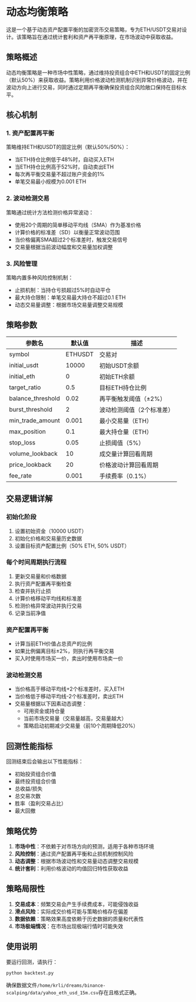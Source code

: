# 动态均衡策略

这是一个基于动态资产配置平衡的加密货币交易策略，专为ETH/USDT交易对设计。该策略旨在通过统计套利和资产再平衡原理，在市场波动中获取收益。

## 策略概述

动态均衡策略是一种市场中性策略，通过维持投资组合中ETH和USDT的固定比例（默认50%）来获取收益。策略利用价格波动检测机制识别异常价格波动，并在波动方向上进行交易，同时通过定期再平衡确保投资组合风险敞口保持在目标水平。

## 核心机制

### 1. 资产配置再平衡

策略维持ETH和USDT的固定比例（默认50%/50%）：

- 当ETH持仓比例低于48%时，自动买入ETH
- 当ETH持仓比例高于52%时，自动卖出ETH
- 每次再平衡交易量不超过账户资金的1%
- 单笔交易最小规模为0.001 ETH

### 2. 波动检测交易

策略通过统计方法检测价格异常波动：

- 使用20个周期的简单移动平均线（SMA）作为基准价格
- 计算价格的标准差（SD）以衡量正常波动范围
- 当价格偏离SMA超过2个标准差时，触发交易信号
- 交易量根据当前波动幅度和交易量加权调整

### 3. 风险管理

策略内置多种风险控制机制：

- 止损机制：当持仓亏损超过5%时自动平仓
- 最大持仓限制：单笔交易最大持仓不超过0.1 ETH
- 动态交易量调整：根据市场交易量调整交易规模

## 策略参数

| 参数名 | 默认值 | 描述 |
|--------|--------|------|
| symbol | ETHUSDT | 交易对 |
| initial_usdt | 10000 | 初始USDT余额 |
| initial_eth | 0 | 初始ETH余额 |
| target_ratio | 0.5 | 目标ETH持仓比例 |
| balance_threshold | 0.02 | 再平衡触发阈值（±2%） |
| burst_threshold | 2 | 波动检测阈值（2个标准差） |
| min_trade_amount | 0.001 | 最小交易量（ETH） |
| max_position | 0.1 | 最大持仓量（ETH） |
| stop_loss | 0.05 | 止损阈值（5%） |
| volume_lookback | 10 | 成交量计算回看周期 |
| price_lookback | 20 | 价格波动计算回看周期 |
| fee_rate | 0.001 | 手续费率（0.1%） |

## 交易逻辑详解

### 初始化阶段
1. 设置初始资金（10000 USDT）
2. 初始化价格和交易量历史数据
3. 设置目标资产配置比例（50% ETH, 50% USDT）

### 每个时间周期执行流程
1. 更新交易量和价格数据
2. 执行资产配置再平衡检查
3. 检查并执行止损
4. 计算价格移动平均线和标准差
5. 检测价格异常波动并执行交易
6. 记录当前净值

### 资产配置再平衡
- 计算当前ETH价值占总资产的比例
- 如果比例偏离目标±2%，则执行再平衡交易
- 买入时使用市场买一价，卖出时使用市场卖一价

### 波动检测交易
- 当价格高于移动平均线+2个标准差时，买入ETH
- 当价格低于移动平均线-2个标准差时，卖出ETH
- 交易量根据以下因素动态调整：
  - 可用资金或持仓量
  - 当前市场交易量（交易量越高，交易量越大）
  - 策略启动初期减少交易量（前10个周期降低20%）

## 回测性能指标

回测结束后会输出以下性能指标：
- 初始投资组合价值
- 最终投资组合价值
- 总收益/损失
- 总交易次数
- 胜率（盈利交易占比）
- 最大回撤

## 策略优势

1. **市场中性**：不依赖于对市场方向的预测，适用于各种市场环境
2. **风险控制**：通过资产配置再平衡和止损机制控制风险
3. **动态调整**：根据市场波动性和交易量动态调整交易规模
4. **统计套利**：利用价格波动的均值回归特性获取收益

## 策略局限性

1. **交易成本**：频繁交易会产生手续费成本，可能侵蚀收益
2. **滑点风险**：实际成交价格可能与策略价格存在偏差
3. **数据依赖**：策略效果高度依赖于历史数据的质量和代表性
4. **市场极端情况**：在市场出现极端行情时可能失效

## 使用说明

要运行回测，请执行：
```bash
python backtest.py
```

确保数据文件`/home/krli/dreams/binance-scalping/data/yahoo_eth_usd_15m.csv`存在且格式正确。